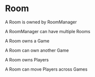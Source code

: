 # Room

A Room is owned by RoomManager

A RoomManager can have multiple Rooms

A Room owns a Game

A Room can own another Game

A Room owns Players

A Room can move Players across Games

